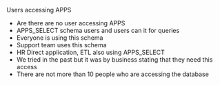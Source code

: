 Users accessing APPS

- Are there are no user accessing APPS 
- APPS_SELECT schema users and users can it for queries
- Everyone is using this schema
- Support team uses this schema 
- HR Direct application, ETL also using APPS_SELECT
- We tried in the past but it was by business stating that they need this access
- There are not more than 10 people who are accessing the database